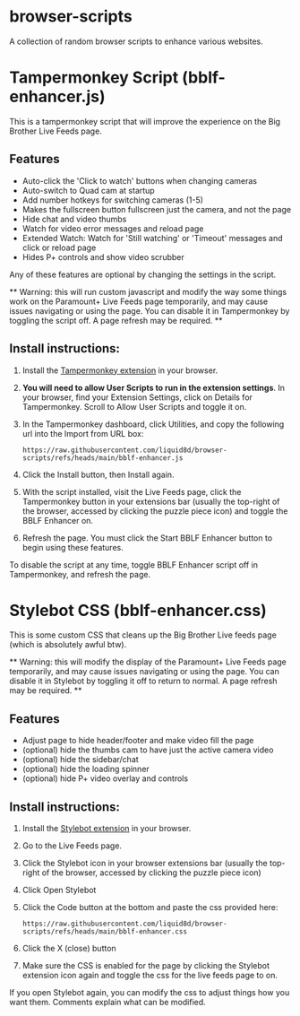 # browser-scripts

A collection of random browser scripts to enhance various websites.

# Tampermonkey Script (bblf-enhancer.js)

This is a tampermonkey script that will improve the experience on the Big Brother Live Feeds page.

## Features
* Auto-click the 'Click to watch' buttons when changing cameras
* Auto-switch to Quad cam at startup
* Add number hotkeys for switching cameras (1-5)
* Makes the fullscreen button fullscreen just the camera, and not the page
* Hide chat and video thumbs
* Watch for video error messages and reload page
* Extended Watch: Watch for 'Still watching' or 'Timeout' messages and click or reload page
* Hides P+ controls and show video scrubber

Any of these features are optional by changing the settings in the script.

** Warning: this will run custom javascript and modify the way some things work on the Paramount+ Live Feeds page temporarily, and may cause issues navigating or using the page. You can disable it in Tampermonkey by toggling the script off. A page refresh may be required. **

## Install instructions:

1. Install the [Tampermonkey extension](https://chromewebstore.google.com/detail/tampermonkey/dhdgffkkebhmkfjojejmpbldmpobfkfo) in your browser.

2. **You will need to allow User Scripts to run in the extension settings**. In your browser, find your Extension Settings, click on Details for Tampermonkey. Scroll to Allow User Scripts and toggle it on.

2. In the Tampermonkey dashboard, click Utilities, and copy the following url into the Import from URL box:

    `https://raw.githubusercontent.com/liquid8d/browser-scripts/refs/heads/main/bblf-enhancer.js`

3. Click the Install button, then Install again.

4. With the script installed, visit the Live Feeds page, click the Tampermonkey button in your extensions bar (usually the top-right of the browser, accessed by clicking the puzzle piece icon) and toggle the BBLF Enhancer on.

5. Refresh the page. You must click the Start BBLF Enhancer button to begin using these features.

To disable the script at any time, toggle BBLF Enhancer script off in Tampermonkey, and refresh the page.

# Stylebot CSS (bblf-enhancer.css)

This is some custom CSS that cleans up the Big Brother Live feeds page (which is absolutely awful btw).

** Warning: this will modify the display of the Paramount+ Live Feeds page temporarily, and may cause issues navigating or using the page. You can disable it in Stylebot by toggling it off to return to normal. A page refresh may be required. **

## Features
* Adjust page to hide header/footer and make video fill the page
* (optional) hide the thumbs cam to have just the active camera video
* (optional) hide the sidebar/chat
* (optional) hide the loading spinner
* (optional) hide P+ video overlay and controls

## Install instructions:

1. Install the [Stylebot extension](https://chromewebstore.google.com/detail/stylebot/oiaejidbmkiecgbjeifoejpgmdaleoha) in your browser.

2. Go to the Live Feeds page.

3. Click the Stylebot icon in your browser extensions bar (usually the top-right of the browser, accessed by clicking the puzzle piece icon)

4. Click Open Stylebot

5. Click the Code button at the bottom and paste the css provided here:

    `https://raw.githubusercontent.com/liquid8d/browser-scripts/refs/heads/main/bblf-enhancer.css`

6. Click the X (close) button

7. Make sure the CSS is enabled for the page by clicking the Stylebot extension icon again and toggle the css for the live feeds page to on.

If you open Stylebot again, you can modify the css to adjust things how you want them. Comments explain what can be modified.



